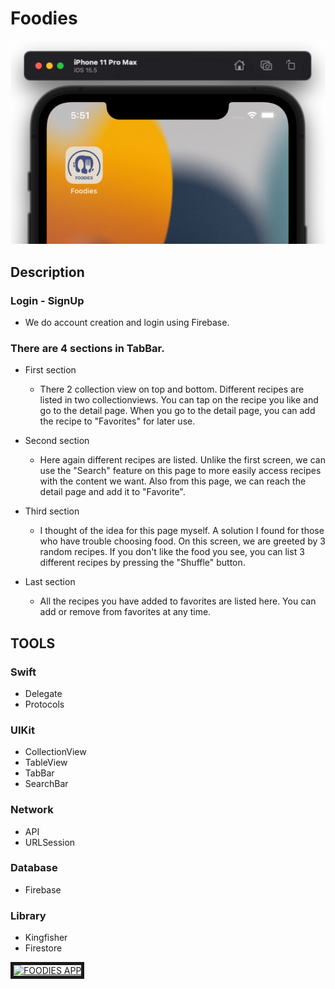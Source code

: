 # Foodies

![screenshot](https://github.com/kerimozek/Foodies/blob/main/Foodies/foodies-app-icon.png)

## Description
### Login - SignUp
- We do account creation and login using Firebase.
### There are 4 sections in TabBar.
- First section
  - There 2 collection view on top and bottom. Different recipes are listed in two collectionviews. You can tap on the recipe you like and go to the detail page. When you go to the detail page, you can add the recipe to "Favorites" for later use.
  
- Second section
  - Here again different recipes are listed. Unlike the first screen, we can use the "Search" feature on this page to more easily access recipes with the content we want. Also from this page, we can reach the detail page and add it to "Favorite".
  
- Third section
  - I thought of the idea for this page myself. A solution I found for those who have trouble choosing food. On this screen, we are greeted by 3 random recipes. If you don't like the food you see, you can list 3 different recipes by pressing the "Shuffle" button.
  
- Last section
  - All the recipes you have added to favorites are listed here. You can add or remove from favorites at any time.
  
## TOOLS
  
### Swift
- Delegate
- Protocols
  
### UIKit
- CollectionView
- TableView
- TabBar
- SearchBar
  
### Network
- API
- URLSession
  
### Database
- Firebase

### Library
- Kingfisher
- Firestore

<a href="http://www.youtube.com/watch?feature=player_embedded&v=sbnPapUF2Ys" target="_blank"><img src="http://img.youtube.com/vi/sbnPapUF2Ys/0.jpg" 
alt="FOODIES APP" width="180" height="240" border="5" /></a>
  
  
  
  
  
  
  
  
  
  
  
  
  
  
